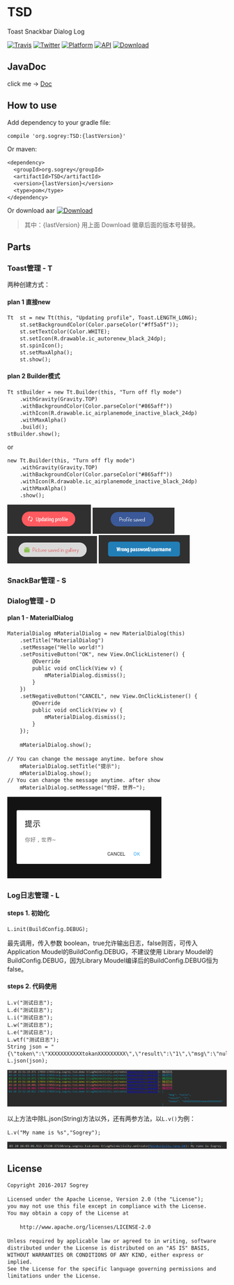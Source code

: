 # TSD
Toast Snackbar Dialog Log

[![Travis](https://img.shields.io/badge/License-Apache2.0-blue.svg)](http://www.apache.org/licenses/LICENSE-2.0)
[![Twitter](https://img.shields.io/badge/Gradle-3.3-brightgreen.svg)](https://gradle.org/releases)
[![Platform](https://img.shields.io/badge/platform-Android-green.svg?style=flat)](https://www.android.com)
[![API](https://img.shields.io/badge/API-9%2B-brightgreen.svg?style=flat)](https://android-arsenal.com/api?level=9)
[![Download](https://api.bintray.com/packages/sogrey/maven/TSD/images/download.svg)](https://bintray.com/sogrey/maven/TSD/_latestVersion)

## JavaDoc

click me -> [Doc](https://sogrey.github.io/JavaDocs/TSD)

## How to use

Add dependency to your gradle file:

    compile 'org.sogrey:TSD:{lastVersion}'

Or maven:

    <dependency>
      <groupId>org.sogrey</groupId>
      <artifactId>TSD</artifactId>
      <version>{lastVersion}</version>
      <type>pom</type>
    </dependency>

Or download aar [![Download](https://api.bintray.com/packages/sogrey/maven/TSD/images/download.svg) ](https://bintray.com/sogrey/maven/download_file?file_path=org%2Fsogrey%2FTSD%2F0.0.2%2FTSD-0.0.2.aar)

> 其中：{lastVersion} 用上面 Download 徽章后面的版本号替换。

## Parts

### Toast管理 - T

两种创建方式：

#### plan 1 直接new

	Tt  st = new Tt(this, "Updating profile", Toast.LENGTH_LONG);
		st.setBackgroundColor(Color.parseColor("#ff5a5f"));
		st.setTextColor(Color.WHITE);
		st.setIcon(R.drawable.ic_autorenew_black_24dp);
		st.spinIcon();
		st.setMaxAlpha();
		st.show();

#### plan 2 Builder模式

	Tt stBuilder = new Tt.Builder(this, "Turn off fly mode")
		.withGravity(Gravity.TOP)
		.withBackgroundColor(Color.parseColor("#865aff"))
		.withIcon(R.drawable.ic_airplanemode_inactive_black_24dp)
		.withMaxAlpha()
		.build();
	stBuilder.show();

or

	new Tt.Builder(this, "Turn off fly mode")
		.withGravity(Gravity.TOP)
		.withBackgroundColor(Color.parseColor("#865aff"))
		.withIcon(R.drawable.ic_airplanemode_inactive_black_24dp)
		.withMaxAlpha()
		.show();

![Toast](https://github.com/Sogrey/TSD/blob/master/pics/toast/toast1.png?raw=true)
![Toast](https://github.com/Sogrey/TSD/blob/master/pics/toast/toast2.png?raw=true)
![Toast](https://github.com/Sogrey/TSD/blob/master/pics/toast/toast3.png?raw=true)
![Toast](https://github.com/Sogrey/TSD/blob/master/pics/toast/toast4.png?raw=true)


### SnackBar管理 - S
### Dialog管理 - D

#### plan 1 -  MaterialDialog

	MaterialDialog mMaterialDialog = new MaterialDialog(this)
		.setTitle("MaterialDialog")
		.setMessage("Hello world!")
		.setPositiveButton("OK", new View.OnClickListener() {
			@Override
			public void onClick(View v) {
				mMaterialDialog.dismiss();
			}
		})
		.setNegativeButton("CANCEL", new View.OnClickListener() {
			@Override
			public void onClick(View v) {
				mMaterialDialog.dismiss();
			}
		});

        mMaterialDialog.show();

	// You can change the message anytime. before show
        mMaterialDialog.setTitle("提示");
        mMaterialDialog.show();
	// You can change the message anytime. after show
        mMaterialDialog.setMessage("你好，世界~");

![MaterialDialog](https://github.com/Sogrey/TSD/blob/master/pics/dialog/dialog1.png?raw=true)

### Log日志管理 - L

#### steps 1. 初始化

	L.init(BuildConfig.DEBUG);

最先调用，传入参数 boolean，true允许输出日志，false则否，可传入Application Moudel的BuildConfig.DEBUG，不建议使用 Library Moudel的BuildConfig.DEBUG，因为Library Moudel编译后的BuildConfig.DEBUG恒为false。

#### steps 2. 代码使用

    L.v("测试日志");
    L.d("测试日志");
    L.i("测试日志");
    L.w("测试日志");
    L.e("测试日志");
    L.wtf("测试日志");
    String json = "{\"token\":\"XXXXXXXXXXXtokanXXXXXXXXX\",\"result\":\"1\",\"msg\":\"nulls\"}";
    L.json(json);

![log](https://github.com/Sogrey/TSD/blob/master/pics/log/log1.png?raw=true)

以上方法中除L.json(String)方法以外，还有两参方法，以`L.v()`为例：

    L.v("My name is %s","Sogrey");

![log](https://github.com/Sogrey/TSD/blob/master/pics/log/log2.png?raw=true)



## License

    Copyright 2016-2017 Sogrey

    Licensed under the Apache License, Version 2.0 (the "License");
    you may not use this file except in compliance with the License.
    You may obtain a copy of the License at

        http://www.apache.org/licenses/LICENSE-2.0

    Unless required by applicable law or agreed to in writing, software
    distributed under the License is distributed on an "AS IS" BASIS,
    WITHOUT WARRANTIES OR CONDITIONS OF ANY KIND, either express or implied.
    See the License for the specific language governing permissions and
    limitations under the License.

